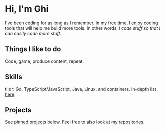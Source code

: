 <!-- markdownlint-disable MD059 -->

# Hi, I'm Ghi

I've been coding for as long as I remember.
In my free time, I enjoy coding tools that will help me build more tools.
In other words, _I code stuff so that I can easily code more stuff._

## Things I like to do

Code, game, produce content, repeat.

## Skills

tl;dr: Go, TypeScript/JavaScript, Java, Linux, and containers.
In-depth list [here](skills.md).

## Projects

See [pinned projects](https://github.com/ghifari160) below.
Feel free to also look at my [repositories](https://github.com/ghifari160?tab=repositories).
